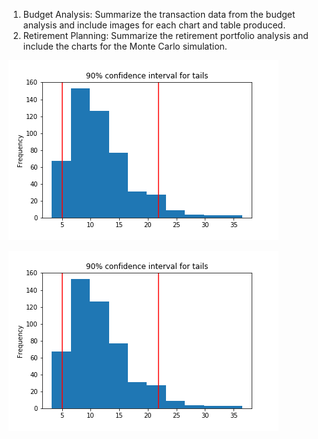 1. Budget Analysis: Summarize the transaction data from the budget analysis and include images for each chart and table produced.
2. Retirement Planning: Summarize the retirement portfolio analysis and include the charts for the Monte Carlo simulation.

![Confidence Level](./financial_report_Images/confidence_level.png)

![Confidence Level](./financial_report_Images/confidence_level.png)